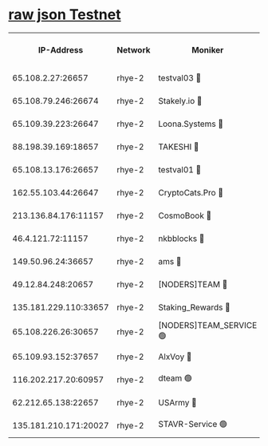 
[raw json Testnet](https://rpc-check.quickt.stavr.tech/quickt/rpc-quickt-result.json)
=


<table><tr><th>IP-Address</th><th>Network</th><th>Moniker</th><th>Latest Block Height</th><th>Earliest Block Height</th><th>Catching Up</th><th>Tx Index</th><th>Voting Power</th><th>Scan Time</th></tr><tr><td>65.108.2.27:26657</td><td>rhye-2</td><td>testval03 🔴</td><td>1161727</td><td>1</td><td>False</td><td>on</td><td>11002050</td><td>2024-03-08T20:24:05.511198511UTC</td></tr><tr><td>65.108.79.246:26674</td><td>rhye-2</td><td>Stakely.io 🔴</td><td>1161727</td><td>1</td><td>False</td><td>on</td><td>10010</td><td>2024-03-08T20:24:05.841387819UTC</td></tr><tr><td>65.109.39.223:26647</td><td>rhye-2</td><td>Loona.Systems 🔴</td><td>1161728</td><td>1</td><td>False</td><td>off</td><td>86949</td><td>2024-03-08T20:24:10.771401840UTC</td></tr><tr><td>88.198.39.169:18657</td><td>rhye-2</td><td>TAKESHI 🔴</td><td>1161728</td><td>1</td><td>False</td><td>off</td><td>40542</td><td>2024-03-08T20:24:11.300987451UTC</td></tr><tr><td>65.108.13.176:26657</td><td>rhye-2</td><td>testval01 🔴</td><td>1161728</td><td>1</td><td>False</td><td>on</td><td>13082010</td><td>2024-03-08T20:24:11.886230236UTC</td></tr><tr><td>162.55.103.44:26647</td><td>rhye-2</td><td>CryptoCats.Pro 🔴</td><td>1161734</td><td>1</td><td>False</td><td>off</td><td>9999</td><td>2024-03-08T20:24:43.776683317UTC</td></tr><tr><td>213.136.84.176:11157</td><td>rhye-2</td><td>CosmoBook 🔴</td><td>1161733</td><td>65301</td><td>False</td><td>off</td><td>1520417</td><td>2024-03-08T20:24:37.447546199UTC</td></tr><tr><td>46.4.121.72:11157</td><td>rhye-2</td><td>nkbblocks 🔴</td><td>1161726</td><td>70101</td><td>False</td><td>off</td><td>81084</td><td>2024-03-08T20:23:58.425549524UTC</td></tr><tr><td>149.50.96.24:36657</td><td>rhye-2</td><td>ams 🔴</td><td>1161731</td><td>133501</td><td>False</td><td>on</td><td>10732</td><td>2024-03-08T20:24:26.971543455UTC</td></tr><tr><td>49.12.84.248:20657</td><td>rhye-2</td><td>[NODERS]TEAM 🔴</td><td>1161730</td><td>146001</td><td>False</td><td>on</td><td>59690</td><td>2024-03-08T20:24:24.617956173UTC</td></tr><tr><td>135.181.229.110:33657</td><td>rhye-2</td><td>Staking_Rewards 🔴</td><td>1161728</td><td>149101</td><td>False</td><td>on</td><td>9900</td><td>2024-03-08T20:24:11.076707108UTC</td></tr><tr><td>65.108.226.26:30657</td><td>rhye-2</td><td>[NODERS]TEAM_SERVICE 🟢</td><td>1161728</td><td>241501</td><td>False</td><td>on</td><td>0</td><td>2024-03-08T20:24:11.599992764UTC</td></tr><tr><td>65.109.93.152:37657</td><td>rhye-2</td><td>AlxVoy 🔴</td><td>1161727</td><td>315173</td><td>False</td><td>on</td><td>150351</td><td>2024-03-08T20:24:02.864148095UTC</td></tr><tr><td>116.202.217.20:60957</td><td>rhye-2</td><td>dteam 🟢</td><td>1161727</td><td>421794</td><td>False</td><td>on</td><td>0</td><td>2024-03-08T20:24:08.420024219UTC</td></tr><tr><td>62.212.65.138:22657</td><td>rhye-2</td><td>USArmy 🔴</td><td>1129000</td><td>1102501</td><td>False</td><td>on</td><td>58774</td><td>2024-03-08T20:24:05.192904947UTC</td></tr><tr><td>135.181.210.171:20027</td><td>rhye-2</td><td>STAVR-Service 🟢</td><td>1161730</td><td>1159501</td><td>False</td><td>on</td><td>0</td><td>2024-03-08T20:24:22.359145591UTC</td></tr></table>